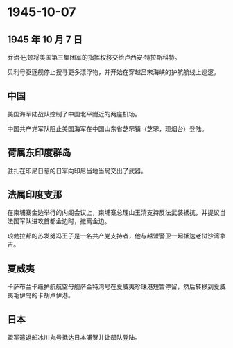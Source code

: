 # 1945-10-07

## 1945 年 10 月 7 日

乔治·巴顿将美国第三集团军的指挥权移交给卢西安·特拉斯科特。

贝利号驱逐舰停止搜寻更多漂浮物，并开始在穿越吕宋海峡的护航航线上巡逻。

## 中国

美国海军陆战队控制了中国北平附近的两座机场。

中国共产党军队阻止美国海军在中国山东省芝罘镇（芝罘，现烟台）登陆。

## 荷属东印度群岛

驻扎在印尼日惹的日军向印尼当地当局交出了武器。

## 法属印度支那

在柬埔寨金边举行的内阁会议上，柬埔寨总理山玉清支持反法武装抵抗，并提议当法国军队进攻首都金边时，撤离金边。

琅勃拉邦的苏发努冯王子是一名共产党支持者，他与越盟警卫一起抵达老挝沙湾拿吉。

## 夏威夷

卡萨布兰卡级护航航空母舰萨金特湾号在夏威夷珍珠港短暂停留，然后转移到夏威夷毛伊岛的卡胡卢伊港。

## 日本

盟军遣返船冰川丸号抵达日本浦贺并让部队登陆。

